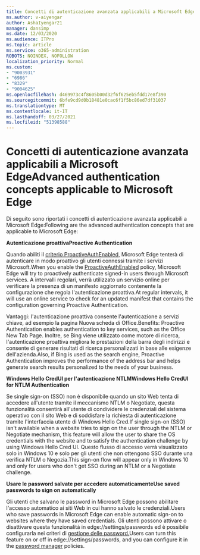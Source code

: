 ```yaml
---
title: Concetti di autenticazione avanzata applicabili a Microsoft Edge
ms.author: v-aiyengar
author: AshaIyengar21
manager: dansimp
ms.date: 12/03/2020
ms.audience: ITPro
ms.topic: article
ms.service: o365-administration
ROBOTS: NOINDEX, NOFOLLOW
localization_priority: Normal
ms.custom:
- "9003931"
- "6986"
- "8329"
- "9004625"
ms.openlocfilehash: d469973c4f8605b00d32f6f625eb5fdd17e8f390
ms.sourcegitcommit: 6bfe9cd9d0b18481e0cac6f1f5bc86ed7df31037
ms.translationtype: MT
ms.contentlocale: it-IT
ms.lasthandoff: 03/27/2021
ms.locfileid: "51398588"
---
```

# <a name="advanced-authentication-concepts-applicable-to-microsoft-edge"></a><span data-ttu-id="2379c-102">Concetti di autenticazione avanzata applicabili a Microsoft Edge</span><span class="sxs-lookup"><span data-stu-id="2379c-102">Advanced authentication concepts applicable to Microsoft Edge</span></span>

<span data-ttu-id="2379c-103">Di seguito sono riportati i concetti di autenticazione avanzata applicabili a Microsoft Edge:</span><span class="sxs-lookup"><span data-stu-id="2379c-103">Following are the advanced authentication concepts that are applicable to Microsoft Edge:</span></span>

<span data-ttu-id="2379c-104">**Autenticazione proattiva**</span><span class="sxs-lookup"><span data-stu-id="2379c-104">**Proactive Authentication**</span></span>

<span data-ttu-id="2379c-105">Quando abiliti il [criterio ProactiveAuthEnabled,](https://go.microsoft.com/fwlink/?linkid=2134621) Microsoft Edge tenterà di autenticare in modo proattivo gli utenti connessi tramite i servizi Microsoft.</span><span class="sxs-lookup"><span data-stu-id="2379c-105">When you enable the [ProactiveAuthEnabled](https://go.microsoft.com/fwlink/?linkid=2134621) policy, Microsoft Edge will try to proactively authenticate signed-in users through Microsoft services.</span></span> <span data-ttu-id="2379c-106">A intervalli regolari, verrà utilizzato un servizio online per verificare la presenza di un manifesto aggiornato contenente la configurazione che regola l'autenticazione proattiva.</span><span class="sxs-lookup"><span data-stu-id="2379c-106">At regular intervals, it will use an online service to check for an updated manifest that contains the configuration governing Proactive Authentication.</span></span>

<span data-ttu-id="2379c-107">Vantaggi: l'autenticazione proattiva consente l'autenticazione a servizi chiave, ad esempio la pagina Nuova scheda di Office.</span><span class="sxs-lookup"><span data-stu-id="2379c-107">Benefits: Proactive Authentication enables authentication to key services, such as the Office New Tab Page.</span></span> <span data-ttu-id="2379c-108">Inoltre, se Bing viene utilizzato come motore di ricerca, l'autenticazione proattiva migliora le prestazioni della barra degli indirizzi e consente di generare risultati di ricerca personalizzati in base alle esigenze dell'azienda.</span><span class="sxs-lookup"><span data-stu-id="2379c-108">Also, if Bing is used as the search engine, Proactive Authentication improves the performance of the address bar and helps generate search results personalized to the needs of your business.</span></span>

<span data-ttu-id="2379c-109">**Windows Hello CredUI per l'autenticazione NTLM**</span><span class="sxs-lookup"><span data-stu-id="2379c-109">**Windows Hello CredUI for NTLM Authentication**</span></span>

<span data-ttu-id="2379c-110">Se single sign-on (SSO) non è disponibile quando un sito Web tenta di accedere all'utente tramite il meccanismo NTLM o Negotiate, questa funzionalità consentirà all'utente di condividere le credenziali del sistema operativo con il sito Web e di soddisfare la richiesta di autenticazione tramite l'interfaccia utente di Windows Hello Cred.</span><span class="sxs-lookup"><span data-stu-id="2379c-110">If single sign-on (SSO) isn't available when a website tries to sign on the user through the NTLM or Negotiate mechanism, this feature will allow the user to share the OS credentials with the website and to satisfy the authentication challenge by using Windows Hello Cred UI.</span></span> <span data-ttu-id="2379c-111">Questo flusso di accesso verrà visualizzato solo in Windows 10 e solo per gli utenti che non ottengono SSO durante una verifica NTLM o Negozia.</span><span class="sxs-lookup"><span data-stu-id="2379c-111">This sign-on flow will appear only in Windows 10 and only for users who don't get SSO during an NTLM or a Negotiate challenge.</span></span>

<span data-ttu-id="2379c-112">**Usare le password salvate per accedere automaticamente**</span><span class="sxs-lookup"><span data-stu-id="2379c-112">**Use saved passwords to sign on automatically**</span></span>

<span data-ttu-id="2379c-113">Gli utenti che salvano le password in Microsoft Edge possono abilitare l'accesso automatico ai siti Web in cui hanno salvato le credenziali.</span><span class="sxs-lookup"><span data-stu-id="2379c-113">Users who save passwords in Microsoft Edge can enable automatic sign-on to websites where they have saved credentials.</span></span> <span data-ttu-id="2379c-114">Gli utenti possono attivare o disattivare questa funzionalità in edge://settings/passwords ed è possibile configurarla nei criteri di [gestione delle password.](https://go.microsoft.com/fwlink/?linkid=2134622)</span><span class="sxs-lookup"><span data-stu-id="2379c-114">Users can turn this feature on or off in edge://settings/passwords, and you can configure it in the [password manager](https://go.microsoft.com/fwlink/?linkid=2134622) policies.</span></span>
